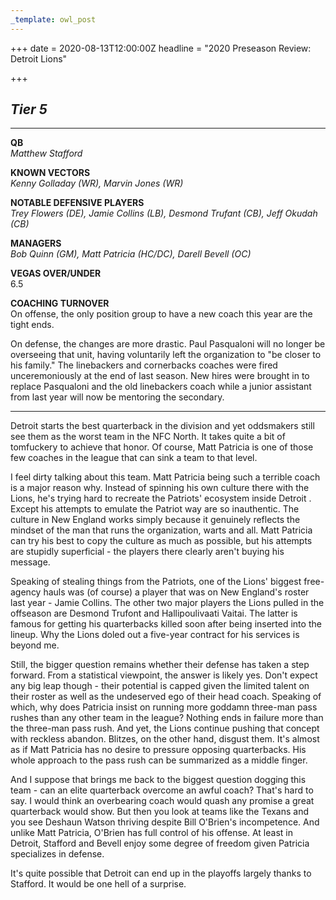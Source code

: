 ```yaml
---
_template: owl_post
---
```



+++
date = 2020-08-13T12:00:00Z
headline = "2020 Preseason Review: Detroit Lions"

+++
## _Tier 5_

***

**QB**  
_Matthew Stafford_

**KNOWN VECTORS**  
_Kenny Golladay (WR), Marvin Jones (WR)_

**NOTABLE DEFENSIVE PLAYERS**  
_Trey Flowers (DE), Jamie Collins (LB), Desmond Trufant (CB), Jeff Okudah (CB)_

**MANAGERS**  
_Bob Quinn (GM), Matt Patricia (HC/DC), Darell Bevell (OC)_

**VEGAS OVER/UNDER**  
6\.5

**COACHING TURNOVER**  
On offense, the only position group to have a new coach this year are the tight ends.

On defense, the changes are more drastic. Paul Pasqualoni will no longer be overseeing that unit, having voluntarily left the organization to "be closer to his family." The linebackers and cornerbacks coaches were fired unceremoniously at the end of last season. New hires were brought in to replace Pasqualoni and the old linebackers coach while a junior assistant from last year will now be mentoring the secondary.

***

Detroit starts the best quarterback in the division and yet oddsmakers still see them as the worst team in the NFC North. It takes quite a bit of tomfuckery to achieve that honor. Of course, Matt Patricia is one of those few coaches in the league that can sink a team to that level.

I feel dirty talking about this team. Matt Patricia being such a terrible coach is a major reason why. Instead of spinning his own culture there with the Lions, he's trying hard to recreate the Patriots' ecosystem inside Detroit . Except his attempts to emulate the Patriot way are so inauthentic. The culture in New England works simply because it genuinely reflects the mindset of the man that runs the organization, warts and all. Matt Patricia can try his best to copy the culture as much as possible, but his attempts are stupidly superficial - the players there clearly aren't buying his message.

Speaking of stealing things from the Patriots, one of the Lions' biggest free-agency hauls was (of course) a player that was on New England's roster last year - Jamie Collins. The other two major players the Lions pulled in the offseason are Desmond Trufont and Hallipoulivaati Vaitai. The latter is famous for getting his quarterbacks killed soon after being inserted into the lineup. Why the Lions doled out a five-year contract for his services is beyond me.

Still, the bigger question remains whether their defense has taken a step forward. From a statistical viewpoint, the answer is likely yes. Don't expect any big leap though - their potential is capped given the limited talent on their roster as well as the undeserved ego of their head coach. Speaking of which, why does Patricia insist on running more goddamn three-man pass rushes than any other team in the league? Nothing ends in failure more than the three-man pass rush. And yet, the Lions continue pushing that concept with reckless abandon. Blitzes, on the other hand, disgust them. It's almost as if Matt Patricia has no desire to pressure opposing quarterbacks. His whole approach to the pass rush can be summarized as a middle finger.

And I suppose that brings me back to the biggest question dogging this team - can an elite quarterback overcome an awful coach? That's hard to say. I would think an overbearing coach would quash any promise a great quarterback would show. But then you look at teams like the Texans and you see Deshaun Watson thriving despite Bill O'Brien's incompetence. And unlike Matt Patricia, O'Brien has full control of his offense. At least in Detroit, Stafford and Bevell enjoy some degree of freedom given Patricia specializes in defense.

It's quite possible that Detroit can end up in the playoffs largely thanks to Stafford. It would be one hell of a surprise.
